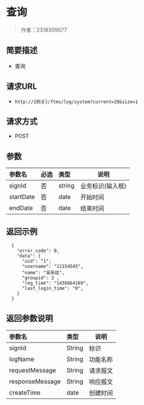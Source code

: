 # 查询

> 作者：2318309077

## 简要描述

- 查询

## 请求URL
- ` http://{网关}/ftms/log/system?current=20&size=1 `
  
## 请求方式
- POST 

## 参数

|参数名|必选|类型|说明|
|:----    |:---|:----- |-----   |
|signId |否 |string |业务标识(输入框)   |
|startDate     |否  |date | 开始时间|
|endDate     |否  |date |结束时间 |

## 返回示例 

``` 
  {
    "error_code": 0,
    "data": {
      "uid": "1",
      "username": "12154545",
      "name": "吴系挂",
      "groupid": 2 ,
      "reg_time": "1436864169",
      "last_login_time": "0",
    }
  }
```

## 返回参数说明 

|参数名|类型|说明|
|:-----  |:-----|-----|
|signId |String   |标识  |
|logName |String   |功能名称  |
|requestMessage |String   |请求报文 |
|responseMessage |String   |响应报文 |
|createTime |date   |创建时间|